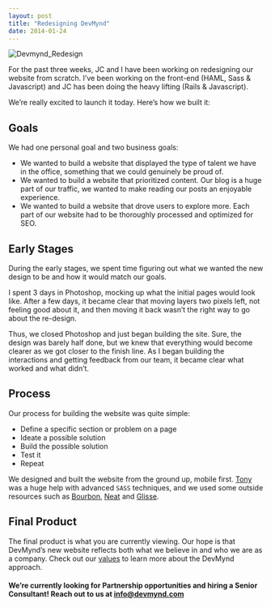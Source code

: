 ```yaml
---
layout: post
title: "Redesigning DevMynd"
date: 2014-01-24
---
```


![Devmynd_Redesign](https://devmynd-production-uploads.s3.amazonaws.com/uploads/photos/22bdac9d-399b-4641-a015-f2a90d9eb5ac.png)

For the past three weeks, JC and I have been working on redesigning our website from scratch. I’ve been working on the front-end (HAML, Sass &#38; Javascript) and JC has been doing the heavy lifting (Rails &#38; Javascript).

We’re really excited to launch it today. Here’s how we built it:

## Goals

We had one personal goal and two business goals:

- We wanted to build a website that displayed the type of talent we have in the office, something that we could genuinely be proud of.
- We wanted to build a website that prioritized content. Our blog is a huge part of our traffic, we wanted to make reading our posts an enjoyable experience.
- We wanted to build a website that drove users to explore more. Each part of our website had to be thoroughly processed and optimized for SEO.

## Early Stages

During the early stages, we spent time figuring out what we wanted the new design to be and how it would match our goals.

I spent 3 days in Photoshop, mocking up what the initial pages would look like. After a few days, it became clear that moving layers two pixels left, not feeling good about it, and then moving it back wasn’t the right way to go about the re-design.

Thus, we closed Photoshop and just began building the site. Sure, the design was barely half done, but we knew that everything would become clearer as we got closer to the finish line. As I began building the interactions and getting feedback from our team, it became clear what worked and what didn’t.

## Process

Our process for building the website was quite simple:

- Define a specific section or problem on a page
- Ideate a possible solution
- Build the possible solution
- Test it
- Repeat

We designed and built the website from the ground up, mobile first. [Tony](https://twitter.com/tonycoco) was a huge help with advanced `SASS` techniques, and we used some outside resources such as [Bourbon](http://bourbon.io/), [Neat](http://neat.bourbon.io/) and [Glisse](http://glisse.victorcoulon.fr/).

## Final Product

The final product is what you are currently viewing. Our hope is that DevMynd’s new website reflects both what we believe in and who we are as a company. Check out our [values](/culture/values) to learn more about the DevMynd approach.

#### We’re currently looking for Partnership opportunities and hiring a Senior Consultant! Reach out to us at [info@devmynd.com](mailto:info@devmynd.com?subject=Hello)